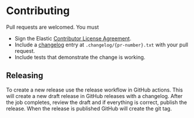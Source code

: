# Contributing

Pull requests are welcomed. You must

- Sign the Elastic [Contributor License Agreement](https://www.elastic.co/contributor-agreement).
- Include a [changelog][changelog_docs] entry at `.changelog/{pr-number}.txt` with your pull request.
- Include tests that demonstrate the change is working.

[changelog_docs]: https://github.com/GoogleCloudPlatform/magic-modules/blob/2834761fec3acbf35cacbffe100530f82eada650/.ci/RELEASE_NOTES_GUIDE.md#expected-format

## Releasing

To create a new release use the release workflow in GitHub actions. This will create a new draft
release in GitHub releases with a changelog. After the job completes, review the draft and if
everything is correct, publish the release. When the release is published GitHub will create the
git tag.

